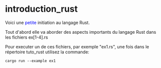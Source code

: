 # introduction_rust

Voici une  <span style="color:blue">petite</span> initiation au langage Rust.

Tout d'abord  elle va aborder des aspects importants du langage Rust dans les fichiers ex[1-4].rs

Pour executer un de ces fichiers, par exemple "ex1.rs", une fois dans le répertoire tuto_rust utilisez la commande:

`cargo run --example ex1`
